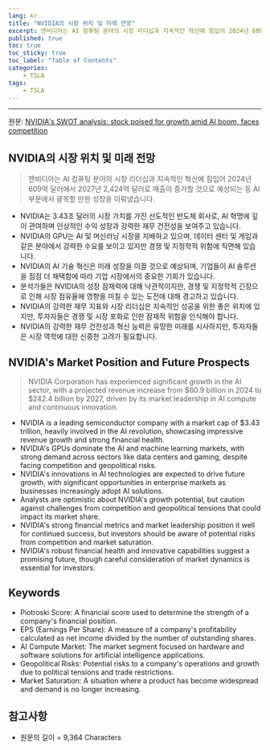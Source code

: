 ```yaml
---
lang: kr
title: "NVIDIA의 시장 위치 및 미래 전망"
excerpt: 엔비디아는 AI 컴퓨팅 분야의 시장 리더십과 지속적인 혁신에 힘입어 2024년 609억 달러에서 2027년 2,424억 달러로 매출이 증가할 것으로 예상되는 등 AI 부문에서 괄목할 만한 성장을 이뤄냈습니다.
published: true
toc: true
toc_sticky: true
toc_label: "Table of Contents"
categories:
    - TSLA
tags:
    - TSLA
---
```


---

  원문: [NVIDIA's SWOT analysis: stock poised for growth amid AI boom, faces competition](https://www.investing.com/news/swot-analysis/nvidias-swot-analysis-stock-poised-for-growth-amid-ai-boom-faces-competition-93CH-3801792)

## NVIDIA의 시장 위치 및 미래 전망

> 엔비디아는 AI 컴퓨팅 분야의 시장 리더십과 지속적인 혁신에 힘입어 2024년 609억 달러에서 2027년 2,424억 달러로 매출이 증가할 것으로 예상되는 등 AI 부문에서 괄목할 만한 성장을 이뤄냈습니다.


- NVIDIA는 3.43조 달러의 시장 가치를 가진 선도적인 반도체 회사로, AI 혁명에 깊이 관여하며 인상적인 수익 성장과 강력한 재무 건전성을 보여주고 있습니다.
- NVIDIA의 GPU는 AI 및 머신러닝 시장을 지배하고 있으며, 데이터 센터 및 게임과 같은 분야에서 강력한 수요를 보이고 있지만 경쟁 및 지정학적 위험에 직면해 있습니다.
- NVIDIA의 AI 기술 혁신은 미래 성장을 이끌 것으로 예상되며, 기업들이 AI 솔루션을 점점 더 채택함에 따라 기업 시장에서의 중요한 기회가 있습니다.
- 분석가들은 NVIDIA의 성장 잠재력에 대해 낙관적이지만, 경쟁 및 지정학적 긴장으로 인해 시장 점유율에 영향을 미칠 수 있는 도전에 대해 경고하고 있습니다.
- NVIDIA의 강력한 재무 지표와 시장 리더십은 지속적인 성공을 위한 좋은 위치에 있지만, 투자자들은 경쟁 및 시장 포화로 인한 잠재적 위험을 인식해야 합니다.
- NVIDIA의 강력한 재무 건전성과 혁신 능력은 유망한 미래를 시사하지만, 투자자들은 시장 역학에 대한 신중한 고려가 필요합니다.

## NVIDIA's Market Position and Future Prospects

> NVIDIA Corporation has experienced significant growth in the AI sector, with a projected revenue increase from $60.9 billion in 2024 to $242.4 billion by 2027, driven by its market leadership in AI compute and continuous innovation.


- NVIDIA is a leading semiconductor company with a market cap of $3.43 trillion, heavily involved in the AI revolution, showcasing impressive revenue growth and strong financial health.
- NVIDIA's GPUs dominate the AI and machine learning markets, with strong demand across sectors like data centers and gaming, despite facing competition and geopolitical risks.
- NVIDIA's innovations in AI technologies are expected to drive future growth, with significant opportunities in enterprise markets as businesses increasingly adopt AI solutions.
- Analysts are optimistic about NVIDIA's growth potential, but caution against challenges from competition and geopolitical tensions that could impact its market share.
- NVIDIA's strong financial metrics and market leadership position it well for continued success, but investors should be aware of potential risks from competition and market saturation.
- NVIDIA's robust financial health and innovative capabilities suggest a promising future, though careful consideration of market dynamics is essential for investors.

## Keywords

- Piotroski Score: A financial score used to determine the strength of a company's financial position.
- EPS (Earnings Per Share): A measure of a company's profitability calculated as net income divided by the number of outstanding shares.
- AI Compute Market: The market segment focused on hardware and software solutions for artificial intelligence applications.
- Geopolitical Risks: Potential risks to a company's operations and growth due to political tensions and trade restrictions.
- Market Saturation: A situation where a product has become widespread and demand is no longer increasing.

## 참고사항

- 원문의 길이 = 9,364 Characters


